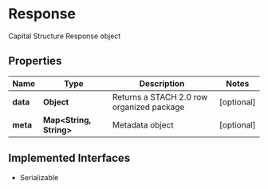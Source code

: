 

# Response

Capital Structure Response object

## Properties

Name | Type | Description | Notes
------------ | ------------- | ------------- | -------------
**data** | **Object** | Returns a STACH 2.0 row organized package |  [optional]
**meta** | **Map&lt;String, String&gt;** | Metadata object |  [optional]


## Implemented Interfaces

* Serializable


